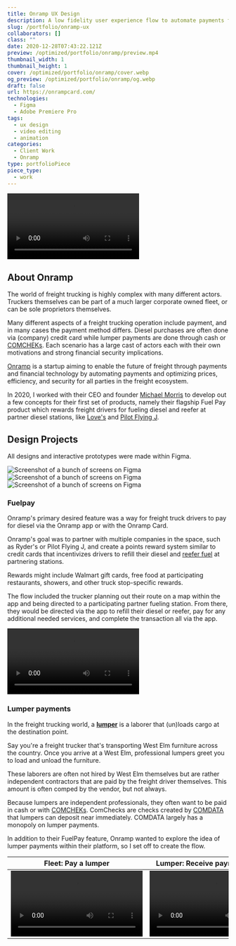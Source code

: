 ```yaml
---
title: Onramp UX Design
description: A low fidelity user experience flow to automate payments for drivers in the freight ecosystem and reward drivers.
slug: /portfolio/onramp-ux
collaborators: []
class: ""
date: 2020-12-28T07:43:22.121Z
preview: /optimized/portfolio/onramp/preview.mp4
thumbnail_width: 1
thumbnail_height: 1
cover: /optimized/portfolio/onramp/cover.webp
og_preview: /optimized/portfolio/onramp/og.webp
draft: false
url: https://onrampcard.com/
technologies:
  - Figma
  - Adobe Premiere Pro
tags:
  - ux design
  - video editing
  - animation
categories:
  - Client Work
  - Onramp
type: portfolioPiece
piece_type:
  - work
---
```


![Video of a mobile UX flow for fueling a freight truck](/optimized/portfolio/onramp/fuelpay.mp4)

## About Onramp

The world of freight trucking is highly complex with many different actors. Truckers themselves can be part of a much larger corporate owned fleet, or can be sole proprietors themselves.

Many different aspects of a freight trucking operation include payment, and in many cases the payment method differs. Diesel purchases are often done via (company) credit card while lumper payments are done through cash or [COMCHEKs](https://www.comdata.com/products-services/comchek/). Each scenario has a large cast of actors each with their own motivations and strong financial security implications.

[Onramp](https://onrampcard.com/) is a startup aiming to enable the future of freight through payments and financial technology by automating payments and optimizing prices, efficiency, and security for all parties in the freight ecosystem.

In 2020, I worked with their CEO and founder [Michael Morris](https://www.linkedin.com/in/mdbmorris/) to develop out a few concepts for their first set of products, namely their flagship Fuel Pay product which rewards freight drivers for fueling diesel and reefer at partner diesel stations, like [Love's](https://www.loves.com/) and [Pilot Flying J](https://pilotflyingj.com/).

## Design Projects

All designs and interactive prototypes were made within Figma.

![Screenshot of a bunch of screens on Figma](/optimized/portfolio/onramp/pilotflyingj_figma.webp)
![Screenshot of a bunch of screens on Figma](/optimized/portfolio/onramp/figma.webp)
![Screenshot of a bunch of screens on Figma](/optimized/portfolio/onramp/cover.webp)


### Fuelpay

Onramp's primary desired feature was a way for freight truck drivers to pay for diesel via the Onramp app or with the Onramp Card.

Onramp's goal was to partner with multiple companies in the space, such as Ryder's or Pilot Flying J, and create a points reward system similar to credit cards that incentivizes drivers to refill their diesel and [reefer fuel](https://fosterfuels.com/reefer-trailer-fueling-services) at partnering stations.

Rewards might include Walmart gift cards, free food at participating restaurants, showers, and other truck stop-specific rewards.

The flow included the trucker planning out their route on a map within the app and being directed to a participating partner fueling station. From there, they would be directed via the app to refill their diesel or reefer, pay for any additional needed services, and complete the transaction all via the app.

![Video of a mobile UX flow for fueling a freight truck](/optimized/portfolio/onramp/fuelpay.mp4)


### Lumper payments

In the freight trucking world, a [**lumper**](https://www.relaypayments.com/blog/what-is-a-lumper-and-lumper-payment) is a laborer that (un)loads cargo at the destination point.

Say you're a freight trucker that's transporting West Elm furniture across the country. Once you arrive at a West Elm, professional lumpers greet you to load and unload the furniture.

These laborers are often not hired by West Elm themselves but are rather independent contractors that are paid by the freight driver themselves. This amount is often comped by the vendor, but not always.

Because lumpers are independent professionals, they often want to be paid in cash or with [COMCHEKs](https://www.comdata.com/products-services/comchek/). ComChecks are checks created by [COMDATA](https://www.comdata.com/) that lumpers can deposit near immediately. COMDATA largely has a monopoly on lumper payments.

In addition to their FuelPay feature, Onramp wanted to explore the idea of lumper payments within their platform, so I set off to create the flow.

| Fleet: Pay a lumper | Lumper: Receive payment via SMS | Lumper: Receive payment via Email |
| -- | -- | -- | 
| ![](/optimized/portfolio/onramp/EM-PayLumper.mp4) | ![](/optimized/portfolio/onramp/EM-LumperSMS.mp4) | ![](/optimized/portfolio/onramp/EM-LumperEmail.mp4) |
